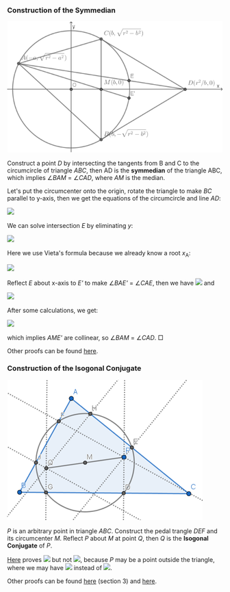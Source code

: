 ### Construction of the Symmedian

<img src="diagrams/symmedian.png">

Construct a point *D* by intersecting the tangents from B and C to the circumcircle of triangle *ABC*, then AD is the **symmedian** of the triangle ABC, which implies ∠*BAM* = ∠*CAD*, where *AM* is the median.

Let's put the circumcenter onto the origin, rotate the triangle to make *BC* parallel to y-axis, then we get the equations of the circumcircle and line *AD*:

<img src="https://latex.codecogs.com/gif.latex?\begin{cases}x^2+y^2=r^2\\y=\sqrt{r^2-a^2}(r^2-bx)/(ab+r^2)\end{cases}">

We can solve intersection *E* by eliminating *y*:

<img src="https://latex.codecogs.com/gif.latex?(2ab+b^2+r^2)x^2-2(r^2-a^2)bx-a(ab^2+ar^2+2br^2)=0">

Here we use Vieta's formula because we already know a root *x*<sub>A</sub>:

<img src="https://latex.codecogs.com/gif.latex?x_\text{E}=\frac{2(r^2-a^2)b}{2ab+b^2+r^2}-x_\text{A}=\frac{ab^2+ar^2+2br^2}{2ab+b^2+r^2}">

Reflect *E* about x-axis to *E'* to make ∠*BAE'* = ∠*CAE*, then we have <img src="https://latex.codecogs.com/gif.latex?x_\text{E'}=x_\text{E}"> and

<img src="https://latex.codecogs.com/gif.latex?y_\text{E'}=\frac{\sqrt{r^2-a^2}(b^2-r^2)}{2ab+b^2+r^2}">

After some calculations, we get:

<img src="https://latex.codecogs.com/gif.latex?x_\text{A}y_\text{M}+x_\text{M}y_\text{E'}+x_\text{E'}y_\text{A}=x_\text{M}y_\text{A}+x_\text{E'}y_\text{M}+x_\text{A}y_\text{E'}">

which implies *AME'* are collinear, so ∠*BAM* = ∠*CAD*. □

Other proofs can be found [here](https://en.wikipedia.org/wiki/Symmedian#Construction_of_the_symmedian).

### Construction of the Isogonal Conjugate

<img src="diagrams/isogonal.png">

*P* is an arbitrary point in triangle *ABC*. Construct the pedal trangle *DEF* and its circumcenter *M*. Reflect *P* about *M* at point *Q*, then *Q* is the **Isogonal Conjugate** of *P*.

[Here](pythagoras/isogonal.py) proves <img src="https://latex.codecogs.com/gif.latex?\cos^2\angle{PAB}=\cos^2\angle{QAC}"> but not <img src="https://latex.codecogs.com/gif.latex?\cos\angle{PAB}=\cos\angle{QAC}">, because *P* may be a point outside the triangle, where we may have <img src="https://latex.codecogs.com/gif.latex?\angle{PAB}+\angle{QAC}=\pi"> instead of <img src="https://latex.codecogs.com/gif.latex?\angle{PAB}=\angle{QAC}">.

Other proofs can be found [here](https://blog.evanchen.cc/2014/11/30/three-properties-of-isogonal-conjugates/) (section 3) and [here](http://www.cut-the-knot.org/Curriculum/Geometry/OrthologicPedal.shtml).